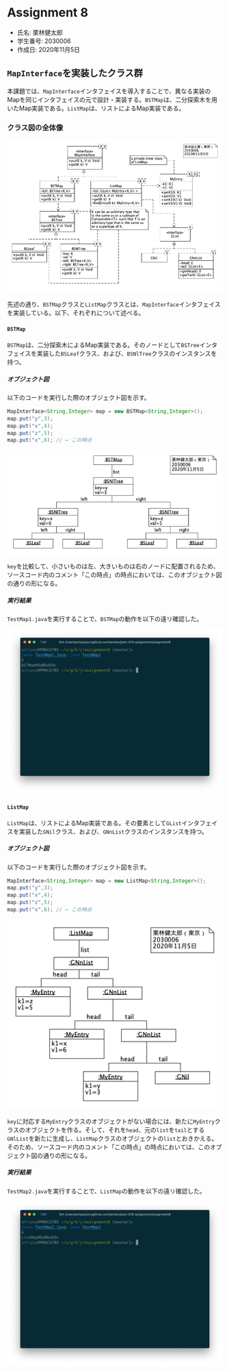 # Assignment 8

* 氏名: 栗林健太郎
* 学生番号: 2030006
* 作成日: 2020年11月5日

## `MapInterface`を実装したクラス群

本課題では、`MapInterface`インタフェイスを導入することで、異なる実装のMapを同じインタフェイスの元で設計・実装する。`BSTMap`は、二分探索木を用いたMap実装である。`ListMap`は、リストによるMap実装である。

### クラス図の全体像

![](./class-diagram.png)

先述の通り、`BSTMap`クラスと`ListMap`クラスとは、`MapInterface`インタフェイスを実装している。以下、それぞれについて述べる。

#### `BSTMap`

`BSTMap`は、二分探索木によるMap実装である。そのノードとして`BSTree`インタフェイスを実装した`BSLeaf`クラス、および、`BSNlTree`クラスのインスタンスを持つ。

##### オブジェクト図

以下のコードを実行した際のオブジェクト図を示す。

```java
MapInterface<String,Integer> map = new BSTMap<String,Integer>();
map.put("y",3);
map.put("x",4);
map.put("z",5);
map.put("x",6); // ← この時点
```

![](./object-diagram-bstmap.png)

`key`を比較して、小さいものは左、大きいものは右のノードに配置されるため、ソースコード内のコメント「この時点」の時点においては、このオブジェクト図の通りの形になる。

##### 実行結果

`TestMap1.java`を実行することで、`BSTMap`の動作を以下の遠リ確認した。

![](./TestMap1.png)

#### `ListMap`

`ListMap`は、リストによるMap実装である。その要素として`GList`インタフェイスを実装した`GNil`クラス、および、`GNnList`クラスのインスタンスを持つ。

##### オブジェクト図

以下のコードを実行した際のオブジェクト図を示す。

```java
MapInterface<String,Integer> map = new ListMap<String,Integer>();
map.put("y",3);
map.put("x",4);
map.put("z",5);
map.put("x",6); // ← この時点
```

![](./object-diagram-listmap.png)

`key`に対応する`MyEntry`クラスのオブジェクトがない場合には、新たに`MyEntry`クラスのオブジェクトを作る。そして、それを`head`、元の`list`を`tail`とする`GNlList`を新たに生成し、`ListMap`クラスのオブジェクトの`list`とおきかえる。そのため、ソースコード内のコメント「この時点」の時点においては、このオブジェクト図の通りの形になる。

##### 実行結果

`TestMap2.java`を実行することで、`ListMap`の動作を以下の遠リ確認した。

![](./TestMap2.png)
